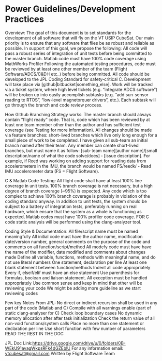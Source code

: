# Power Guidelines/Development Practices

Overview: 
  The goal of this document is to set standards for the development of all software that will fly on the VT USIP CubeSat. Our main priority is to ensure that any software that flies be as robust and reliable as possible. In support of this goal, we propose the following:
All code will pass a robust series of integration of unit tests before being committed to the master branch.
Matlab code must have 100% code coverage using MathWorks Profiler
Following the automated testing procedures, code must be reviewed by at least one other member of the team (Flight Software/ADCS/C&DH etc..) before being committed.
All code should be developed to the JPL Coding Standard for safety-critical C.
Development will take place via [github|bitbucket|something_else]. Work will be tracked via a ticket system, where high level tickets (e.g. “integrate ADCS software”) will be broken up into easily accomplish subtasks (e.g. “add sun-sensor reading to RTOS”, “low-level magnetorquer drivers”, etc.). Each subtask will go through the branch and code review process.

How Github Branching Strategy works: 
  The master branch should always contain “flight ready” code. That is, code which has been reviewed by at least one team member other than the author and has sufficient test coverage (see Testing for more information). All changes should be made via feature branches: short-lived branches which live only long enough for a small piece of work to be completed. I have given all sub-team an initial branch named after their team. Any member can create short-lived  branches, but must name it as follow:  [sub-team name][author name]/[small description/name of what the code solve/does] - [issue description]. For example, if Reed was working on adding support for reading data from accelerometers in the IMU, the branch would be named FS/reedk/ - Read IMU accelerometer data (FS = Flight Software).

C & Matlab Code Testing: 
	All flight code shall have at least 100% line coverage in unit tests. 100% branch coverage is not  necessary, but a high degree of branch coverage (~95%) is expected. Any code which is too complex to achieve 100% branch coverage is probably in violation of the coding standard anyway. In addition to unit tests, the system should be subject to a battery of integration tests, preferably running on real hardware, which ensure that the system as a whole is functioning as expected. Matlab codes must have 100% profiler code coverage. FOR C code static analysis will be performed using the clang-analyzer tool.

Coding Style & Documentation:
  All file/script name must be named meaningfully
  All initial code must have the author name, modification date/version number, general comments on the purpose of the code and comments      on all function/script/method
  All modefy code must have have the name of the modifier, date modified and comments about changes made
  Define all variable, functions, methods with meaningful name, and do not use literal numbers
  One statement, declaration per line
  At least one blank statement between function/methods
  Indent all code appropriately
  Every if, elseif/elif must have an else statement
  Use parenthesis for formulas, boolean and liaison statement. 
  All exception must be handled appropriately
  Use common sense and keep in mind that other will be reviewing your code
We might be adding more guideline as we start reviewing codes
	
Few key Notes From JPL: 
  No direct or indirect recursion shall be used in any part of the code (Matlab and C)
  Compile with all warnings enable (part of static clang-analyser for C)
  Check loop boundary cases
  No dynamic memory allocation after after task initialization
  Check the return value of all non-void functions/system calls
  Place no more than one statement or declaration per line
  Use short function with few number of parameters
  READ THE REST IN THE DOC
  
JPL Doc Link:https://drive.google.com/drive/u/0/folders/0B-WEkU91avagWkpsRFk4dGZEblU
For any information email: vtcubesat@gmail.com 
Written by Flight Software Team
